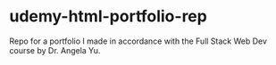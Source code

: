# udemy-html-portfolio-rep
Repo for a portfolio I made in accordance with the Full Stack Web Dev course by Dr. Angela Yu.
